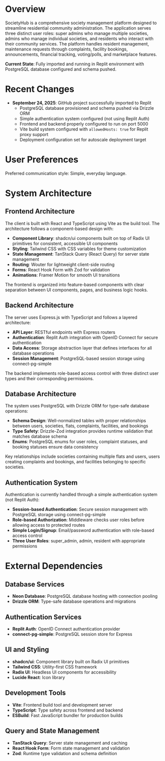 # Overview

SocietyHub is a comprehensive society management platform designed to streamline residential community administration. The application serves three distinct user roles: super admins who manage multiple societies, admins who manage individual societies, and residents who interact with their community services. The platform handles resident management, maintenance requests through complaints, facility bookings, announcements, financial tracking, voting/polls, and marketplace features.

**Current State**: Fully imported and running in Replit environment with PostgreSQL database configured and schema pushed.

# Recent Changes

- **September 24, 2025**: GitHub project successfully imported to Replit
  - PostgreSQL database provisioned and schema pushed via Drizzle ORM
  - Simple authentication system configured (not using Replit Auth)
  - Frontend and backend properly configured to run on port 5000
  - Vite build system configured with `allowedHosts: true` for Replit proxy support
  - Deployment configuration set for autoscale deployment target

# User Preferences

Preferred communication style: Simple, everyday language.

# System Architecture

## Frontend Architecture

The client is built with React and TypeScript using Vite as the build tool. The architecture follows a component-based design with:

- **Component Library**: shadcn/ui components built on top of Radix UI primitives for consistent, accessible UI components
- **Styling**: Tailwind CSS with CSS variables for theme customization
- **State Management**: TanStack Query (React Query) for server state management
- **Routing**: Wouter for lightweight client-side routing
- **Forms**: React Hook Form with Zod for validation
- **Animations**: Framer Motion for smooth UI transitions

The frontend is organized into feature-based components with clear separation between UI components, pages, and business logic hooks.

## Backend Architecture

The server uses Express.js with TypeScript and follows a layered architecture:

- **API Layer**: RESTful endpoints with Express routers
- **Authentication**: Replit Auth integration with OpenID Connect for secure authentication
- **Data Access**: Storage abstraction layer that defines interfaces for all database operations
- **Session Management**: PostgreSQL-based session storage using connect-pg-simple

The backend implements role-based access control with three distinct user types and their corresponding permissions.

## Database Architecture

The system uses PostgreSQL with Drizzle ORM for type-safe database operations:

- **Schema Design**: Well-normalized tables with proper relationships between users, societies, flats, complaints, facilities, and bookings
- **Type Safety**: Drizzle-Zod integration provides runtime validation that matches database schema
- **Enums**: PostgreSQL enums for user roles, complaint statuses, and booking statuses ensure data consistency

Key relationships include societies containing multiple flats and users, users creating complaints and bookings, and facilities belonging to specific societies.

## Authentication System

Authentication is currently handled through a simple authentication system (not Replit Auth):

- **Session-based Authentication**: Secure session management with PostgreSQL storage using connect-pg-simple
- **Role-based Authorization**: Middleware checks user roles before allowing access to protected routes
- **Simple Login/Signup**: Email/password authentication with role-based access control
- **Three User Roles**: super_admin, admin, resident with appropriate permissions

# External Dependencies

## Database Services
- **Neon Database**: PostgreSQL database hosting with connection pooling
- **Drizzle ORM**: Type-safe database operations and migrations

## Authentication Services
- **Replit Auth**: OpenID Connect authentication provider
- **connect-pg-simple**: PostgreSQL session store for Express

## UI and Styling
- **shadcn/ui**: Component library built on Radix UI primitives
- **Tailwind CSS**: Utility-first CSS framework
- **Radix UI**: Headless UI components for accessibility
- **Lucide React**: Icon library

## Development Tools
- **Vite**: Frontend build tool and development server
- **TypeScript**: Type safety across frontend and backend
- **ESBuild**: Fast JavaScript bundler for production builds

## Query and State Management
- **TanStack Query**: Server state management and caching
- **React Hook Form**: Form state management and validation
- **Zod**: Runtime type validation and schema definition